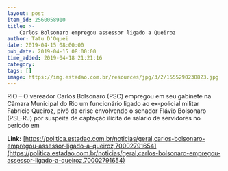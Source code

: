 ```yaml
---
layout: post
item_id: 2560058910
title: >-
    Carlos Bolsonaro empregou assessor ligado a Queiroz
author: Tatu D'Oquei
date: 2019-04-15 08:00:00
pub_date: 2019-04-15 08:00:00
time_added: 2019-04-18 21:21:16
category: 
tags: []
image: https://img.estadao.com.br/resources/jpg/3/2/1555290238823.jpg
---
```


RIO – O vereador Carlos Bolsonaro (PSC) empregou em seu gabinete na Câmara Municipal do Rio um funcionário ligado ao ex-policial militar Fabrício Queiroz, pivô da crise envolvendo o senador Flávio Bolsonaro (PSL-RJ) por suspeita de captação ilícita de salário de servidores no período em

**Link:** [https://politica.estadao.com.br/noticias/geral,carlos-bolsonaro-empregou-assessor-ligado-a-queiroz,70002791654](https://politica.estadao.com.br/noticias/geral,carlos-bolsonaro-empregou-assessor-ligado-a-queiroz,70002791654)

